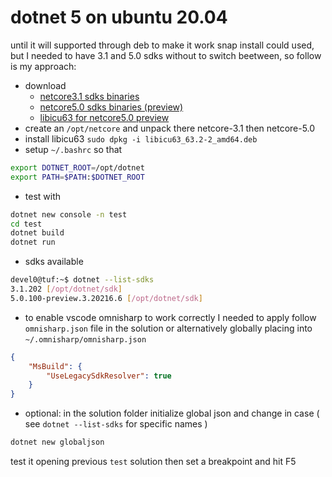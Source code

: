 # dotnet 5 on ubuntu 20.04

until it will supported through deb to make it work snap install could used, but I needed to have 3.1 and 5.0 sdks without to switch beetween, so follow is my approach:

- download
  - [netcore3.1 sdks binaries](https://dotnet.microsoft.com/download/dotnet-core/thank-you/sdk-3.1.202-linux-x64-binaries)
  - [netcore5.0 sdks binaries (preview)](https://dotnet.microsoft.com/download/dotnet/thank-you/sdk-5.0.100-preview.3-linux-x64-binaries)
  - [libicu63 for netcore5.0 preview](https://mirrors.edge.kernel.org/ubuntu/pool/main/i/icu/libicu63_63.2-2_amd64.deb)
- create an `/opt/netcore` and unpack there netcore-3.1 then netcore-5.0
- install libicu63 `sudo dpkg -i libicu63_63.2-2_amd64.deb`
- setup `~/.bashrc` so that

```sh
export DOTNET_ROOT=/opt/dotnet
export PATH=$PATH:$DOTNET_ROOT
```

- test with

```sh
dotnet new console -n test
cd test
dotnet build
dotnet run
```

- sdks available

```sh
devel0@tuf:~$ dotnet --list-sdks
3.1.202 [/opt/dotnet/sdk]
5.0.100-preview.3.20216.6 [/opt/dotnet/sdk]
```

- to enable vscode omnisharp to work correctly I needed to apply follow `omnisharp.json` file in the solution or alternatively globally placing into `~/.omnisharp/omnisharp.json`

```json
{
    "MsBuild": {
        "UseLegacySdkResolver": true
    }
}
```

- optional: in the solution folder initialize global json and change in case ( see `dotnet --list-sdks` for specific names )

```sh
dotnet new globaljson
```

test it opening previous `test` solution then set a breakpoint and hit F5

